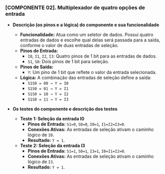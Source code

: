 ### [COMPONENTE 02]. Multiplexador de quatro opções de entrada

* **Descrição (os pinos e a lógica) do componente e sua funcionalidade**
    * **Funcionalidade:** Atua como um seletor de dados. Possui quatro entradas de dados e escolhe qual delas será passada para a saída, conforme o valor de duas entradas de seleção.
    * **Pinos de Entrada:**
        * `I0`, `I1`, `I2`, `I3`: Quatro pinos de 1 bit para as entradas de dados.
        * `S1`, `S0`: Dois pinos de 1 bit para seleção.
    * **Pinos de Saída:**
        * `Y`: Um pino de 1 bit que reflete o valor da entrada selecionada.
    * **Lógica:** A combinação das entradas de seleção define a saída:
        * `S1S0 = 00 → Y = I0`
        * `S1S0 = 01 → Y = I1`
        * `S1S0 = 10 → Y = I2`
        * `S1S0 = 11 → Y = I3`

* **Os testes do componente e descrição dos testes**
    * **Teste 1: Seleção da entrada I0**
        * **Pinos de Entrada:** `S1=0`, `S0=0`, `I0=1`, `I1=I2=I3=0`.
        * **Conexões Ativas:** As entradas de seleção ativam o caminho lógico de `I0`.
        * **Resultado:** `Y = 1`.
    * **Teste 2: Seleção da entrada I3**
        * **Pinos de Entrada:** `S1=1`, `S0=1`, `I3=1`, `I0=I1=I2=0`.
        * **Conexões Ativas:** As entradas de seleção ativam o caminho lógico de `I3`.
        * **Resultado:** `Y = 1`.

